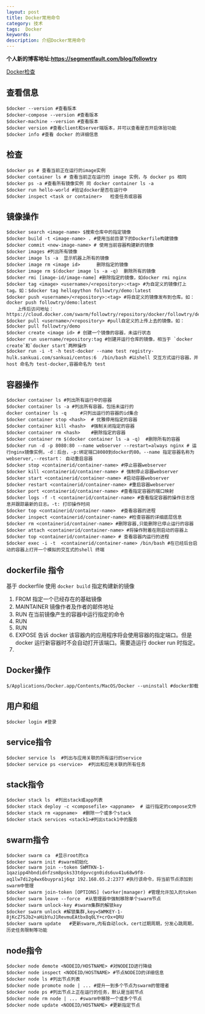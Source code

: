 ```yaml
---
layout: post
title: Docker常用命令
category: 技术
tags:  Docker
keywords: 
description: 介绍Docker常用命令
---
```


**个人新的博客地址:<https://segmentfault.com/blog/followtry>**

[Docker检查](https://docs.docker.com/docker-for-mac/)

## 查看信息

    $docker --version #查看版本
    $docker-compose --version #查看版本
    $docker-machine --version #查看版本
    $docker version #查看client和server端版本，并可以查看是否开启体验功能
    $docker info #查看 docker 的详细信息

## 检查    

    $docker ps # 查看当前正在运行的image实例
    $docker container ls # 查看当前正在运行的 image 实例，与 docker ps 相同
    $docker ps -a #查看所有镜像实例 同 docker container ls -a
    $docker run hello-world #验证docker是否在运行中
    $docker inspect <task or container>   检查任务或容器
    

## 镜像操作

    $docker search <image-name> $搜索仓库中的指定镜像
    $docker build -t <image-name> . #使用当前目录下的Dockerfile构建镜像
    $docker commit <new-image-name> # 使用当前容器构建新的镜像
    $docker images #列出所有镜像
    $docker image ls -a  显示机器上所有的镜像
    $docker image rm <image id>      删除指定的镜像
    $docker image rm $(docker image ls -a -q)  删除所有的镜像
    $docker rmi [image-id/image-name] #删除指定的镜像，如docker rmi nginx
    $docker tag <image> <username>/<repository>:<tag> #为自定义的镜像打上tag。如：$docker tag hellopython followtry/demo:latest
    $docker push <username>/<repository>:<tag> #将自定义的镜像发布到仓库。如：docker push followtry/demo:latest
        上传后访问地址：https://cloud.docker.com/swarm/followtry/repository/docker/followtry/demo/general
    $docker pull <username>/<repository> #pull自定义的上传上去的镜像。如：$docker pull followtry/demo
    $docker create <image id> # 创建一个镜像的容器，未运行状态
    $docker run username/repository:tag #创建并运行仓库的镜像，相当于 `docker create`和`docker start`两种操作
    $docker run -i -t -h test-docker --name test registry-hulk.sankuai.com/sankuai/centos:6  /bin/bash #以shell 交互方式运行容器，并host 命名为 test-docker,容器命名为 test
 
## 容器操作
    
    $docker container ls #列出所有运行中的容器
    $docker container ls -a #列出所有容器，包括未运行的
    docker container ls -q     #只列出运行的容器的id集合
    $docker container stop <hash>  # 优雅停用指定的容器
    $docker container kill <hash>  #强制关闭指定的容器
    $docker container rm <hash>    #删除指定的容器
    $docker container rm $(docker container ls -a -q)  #删除所有的容器
    $docker run -d -p 8080:80 --name webserver --restart=always nginx # 运行nginx镜像实例，-d：后台，-p:绑定端口8080到docker的80。--name 指定容器名称为webserver,--restart： 自动重启容器
    $docker stop <containerid/container-name> #停止容器webserver
    $docker kill <containerid/container-name> # 强制停止容器webserver
    $docker start <containerid/container-name> #启动容器webserver
    $docker restart <containerid/container-name> #重启容器webserver
    $docker port <containerid/container-name> #查看指定容器的端口映射
    $docker logs -f -t <containerid/container-name> #查看指定容器的操作日志信息并跟踪最新的日志。-t: 打印操作时间
    $docker top <containerid/container-name>  #查看容器的进程
    $docker inspect <containerid/container-name> #检查容器的详细底层信息
    $docker rm <containerid/container-name> #删除容器,只能删除已停止运行的容器
    $docker attach <containerid/container-name> #将操作附着在刚启动的容器上
    $docker top <containerid/container-name> # 查看容器内运行的进程
    $docker exec -i -t  <containerid/container-name> /bin/bash #在已经后台启动的容器上打开一个模拟的交互式的shell 终端

## dockerfile 指令

基于 dockerfile 使用 `docker build` 指定构建新的镜像

1. FROM
   指定一个已经存在的基础镜像
2. MAINTAINER
   镜像作者及作者的邮件地址
3. RUN
   在当前镜像产生的容器中运行指定的命令
4. RUN
5. RUN
6. EXPOSE
   告诉 docker 该容器内的应用程序将会使用容器的指定端口。但是docker 运行新容器时不会自动打开该端口。需要造运行 docker run 时指定。
7. 
   
## Docker操作

    $/Applications/Docker.app/Contents/MacOS/Docker --uninstall #docker卸载
    
## 用户和组

    $docker login #登录
    
## service指令

    $docker service ls  #列出与应用关联的所有运行的service
    $docker service ps <service>  #列出和应用关联的所有任务

## stack指令

    $docker stack ls  #列出stack或app列表
    $docker stack deploy -c <composefile> <appname>  # 运行指定的compose文件
    $docker stack rm <appname>  #删除一个或多个stack
    $docker stack services <stack1>#列出stack1中的服务
    
## swarm指令

    $docker swarm ca  #显示root的ca
    $docker swarm init #swarm初始化
    $docker swarm join --token SWMTKN-1-1qazipp4hbndidnfzsm8psks33tdgvvcgn0ids6uv41u68w9f8-aq1lw7di2g4wx6buypra1j6qz 192.168.65.2:2377 #执行该命令，将当前节点添加到swarm中管理
    $docker swarm join-token [OPTIONS] (worker|manager) #管理允许加入的token
    $docker swarm leave --force  #从管理器中强制移除单个swarm节点
    $docker swarm unlock-key #swarm集群的解锁key
    $docker swarm unlock #解锁集群,key=SWMKEY-1-8jKcZ7SJb2+aHibYuJ1RevmuEAtbx8q0LY+crOx+QRU
    $docker swarm update   #更新swarm,内有自动lock，cert过期周期，分发心跳周期，历史任务限制等功能
    
## node指令

    $docker node demote <NODEID/HOSTNAME> #对NODEID进行降级
    $docker node inspect <NODEID/HOSTNAME> #节点NODEID的详细信息
    $docker node ls #列出节点列表
    $docker node promote node | ... #提升一到多个节点为swarm的管理者
    $docker node ps #列出节点上正在运行的任务，默认是当前节点
    $docker node rm node | ... #swarm中移除一个或多个节点
    $docker node update <NODEID/HOSTNAME> #更新指定节点
    
        
    
    
    
    
    
